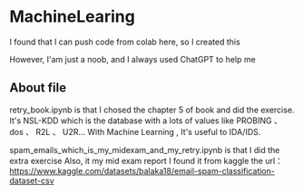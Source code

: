 # MachineLearing
I found that I can push code from colab here, so I created this

However, I'am just a noob, and I always used ChatGPT to help me

## About file

retry_book.ipynb is that I chosed the chapter 5 of book and did the exercise.
It's NSL-KDD which is the database with a lots of values like PROBING 、 dos 、 R2L 、 U2R...
With Machine Learning , It's useful to IDA/IDS.

spam_emails_which_is_my_midexam_and_my_retry.ipynb is that I did the extra exercise
Also, it my mid exam report
I found it from kaggle
the url：https://www.kaggle.com/datasets/balaka18/email-spam-classification-dataset-csv
